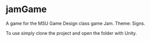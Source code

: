 # jamGame
A game for the MSU Game Design class game Jam. Theme: Signs.

To use simply clone the project and open the folder with Unity.
